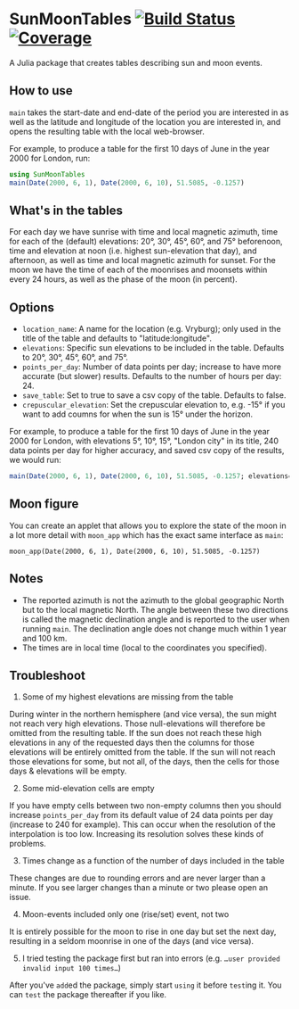 # SunMoonTables [![Build Status](https://github.com/yakir12/SunMoonTables.jl/actions/workflows/CI.yml/badge.svg?branch=main)](https://github.com/yakir12/SunMoonTables.jl/actions/workflows/CI.yml?query=branch%3Amain) [![Coverage](https://codecov.io/gh/yakir12/SunMoonTables.jl/branch/main/graph/badge.svg)](https://codecov.io/gh/yakir12/SunMoonTables.jl)

A Julia package that creates tables describing sun and moon events.

## How to use
`main` takes the start-date and end-date of the period you are interested in as well as the latitude and longitude of the location you are interested in, and opens the resulting table with the local web-browser.

For example, to produce a table for the first 10 days of June in the year 2000 for London, run:

```julia
using SunMoonTables
main(Date(2000, 6, 1), Date(2000, 6, 10), 51.5085, -0.1257)
```

## What's in the tables
For each day we have sunrise with time and local magnetic azimuth, time for each of the (default) elevations: 20°, 30°, 45°, 60°, and 75° beforenoon, time and elevation at noon (i.e. highest sun-elevation that day), and afternoon, as well as time and local magnetic azimuth for sunset. 
For the moon we have the time of each of the moonrises and moonsets within every 24 hours, as well as the phase of the moon (in percent).

## Options
- `location_name`: A name for the location (e.g. Vryburg); only used in the title of the table and defaults to "latitude:longitude".
- `elevations`: Specific sun elevations to be included in the table. Defaults to 20°, 30°, 45°, 60°, and 75°.
- `points_per_day`: Number of data points per day; increase to have more accurate (but slower) results. Defaults to the number of hours per day: 24.
- `save_table`: Set to true to save a csv copy of the table. Defaults to false.
- `crepuscular_elevation`: Set the crepuscular elevation to, e.g. -15° if you want to add coumns for when the sun is 15° under the horizon.

For example, to produce a table for the first 10 days of June in the year 2000 for London, with elevations 5°, 10°, 15°, "London city" in its title, 240 data points per day for higher accuracy, and saved csv copy of the results, we would run:
```julia
main(Date(2000, 6, 1), Date(2000, 6, 10), 51.5085, -0.1257; elevations=[5, 10, 15], location_name="London city", points_per_day=240, save_table=true))
```

## Moon figure
You can create an applet that allows you to explore the state of the moon in a lot more detail with `moon_app` which has the exact same interface as `main`:
```
moon_app(Date(2000, 6, 1), Date(2000, 6, 10), 51.5085, -0.1257)
```

## Notes
- The reported azimuth is not the azimuth to the global geographic North but to the local magnetic North. The angle between these two directions is called the magnetic declination angle and is reported to the user when running `main`. The declination angle does not change much within 1 year and 100 km.
- The times are in local time (local to the coordinates you specified).

## Troubleshoot
1. Some of my highest elevations are missing from the table

During winter in the northern hemisphere (and vice versa), the sun might not reach very high elevations. Those null-elevations will therefore be omitted from the resulting table. If the sun does not reach these high elevations in any of the requested days then the columns for those elevations will be entirely omitted from the table. If the sun will not reach those elevations for some, but not all, of the days, then the cells for those days & elevations will be empty.

2. Some mid-elevation cells are empty

If you have empty cells between two non-empty columns then you should increase `points_per_day` from its default value of 24 data points per day (increase to 240 for example). This can occur when the resolution of the interpolation is too low. Increasing its resolution solves these kinds of problems.

3. Times change as a function of the number of days included in the table

These changes are due to rounding errors and are never larger than a minute. If you see larger changes than a minute or two please open an issue. 

4. Moon-events included only one (rise/set) event, not two

It is entirely possible for the moon to rise in one day but set the next day, resulting in a seldom moonrise in one of the days (and vice versa).

5. I tried testing the package first but ran into errors (e.g. `…user provided invalid input 100 times…`)

After you've `add`ed the package, simply start `using` it before `test`ing it. You can `test` the package thereafter if you like. 
